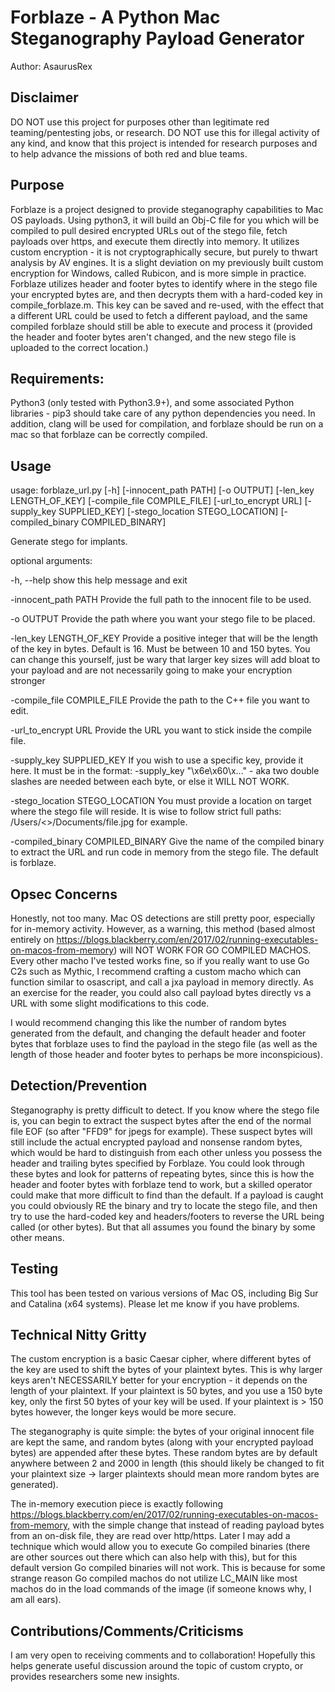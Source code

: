 # Forblaze - A Python Mac Steganography Payload Generator
Author: AsaurusRex

## Disclaimer
DO NOT use this project for purposes other than legitimate red teaming/pentesting jobs, or research.  DO NOT use this for illegal activity of any kind, and know that this project is intended for research purposes and to help advance the missions of both red and blue teams.  

## Purpose
Forblaze is a project designed to provide steganography capabilities to Mac OS payloads.  Using python3, it will build an Obj-C file for you which will be compiled to pull desired encrypted URLs out of the stego file, fetch payloads over https, and execute them directly into memory.  It utilizes custom encryption - it is not cryptographically secure, but purely to thwart analysis by AV engines.  It is a slight deviation on my previously built custom encryption for Windows, called Rubicon, and is more simple in practice.  Forblaze utilizes header and footer bytes to identify where in the stego file your encrypted bytes are, and then decrypts them with a hard-coded key in compile_forblaze.m.  This key can be saved and re-used, with the effect that a different URL could be used to fetch a different payload, and the same compiled forblaze should still be able to execute and process it (provided the header and footer bytes aren't changed, and the new stego file is uploaded to the correct location.) 

## Requirements:
Python3 (only tested with Python3.9+), and some associated Python libraries - pip3 should take care of any python dependencies you need.  In addition, clang will be used for compilation, and forblaze should be run on a mac so that forblaze can be correctly compiled.  

## Usage

usage: forblaze_url.py [-h] [-innocent_path PATH] [-o OUTPUT] [-len_key LENGTH_OF_KEY] [-compile_file COMPILE_FILE]
                       [-url_to_encrypt URL] [-supply_key SUPPLIED_KEY] [-stego_location STEGO_LOCATION]
                       [-compiled_binary COMPILED_BINARY]

Generate stego for implants.

optional arguments:


  -h, --help            show this help message and exit


  -innocent_path PATH   Provide the full path to the innocent file to be used.


  -o OUTPUT             Provide the path where you want your stego file to be placed.


  -len_key LENGTH_OF_KEY
                        Provide a positive integer that will be the length of the key in bytes. Default is 16. Must be
                        between 10 and 150 bytes. You can change this yourself, just be wary that larger key sizes will add
                        bloat to your payload and are not necessarily going to make your encryption stronger


  -compile_file COMPILE_FILE
                        Provide the path to the C++ file you want to edit.


  -url_to_encrypt URL   Provide the URL you want to stick inside the compile file.


  -supply_key SUPPLIED_KEY
                        If you wish to use a specific key, provide it here. It must be in the format: -supply_key
                        "\\x6e\\x60\\x..." - aka two double slashes are needed between each byte, or else it WILL NOT WORK.


  -stego_location STEGO_LOCATION
                        You must provide a location on target where the stego file will reside. It is wise to follow strict
                        full paths: /Users/<>/Documents/file.jpg for example.


  -compiled_binary COMPILED_BINARY
                        Give the name of the compiled binary to extract the URL and run code in memory from the stego file.
                        The default is forblaze.

## Opsec Concerns
Honestly, not too many.  Mac OS detections are still pretty poor, especially for in-memory activity.  However, as a warning, this method (based almost entirely on https://blogs.blackberry.com/en/2017/02/running-executables-on-macos-from-memory) will NOT WORK FOR GO COMPILED MACHOS.  Every other macho I've tested works fine, so if you really want to use Go C2s such as Mythic, I recommend crafting a custom macho which can function similar to osascript, and call a jxa payload in memory directly.  As an exercise for the reader, you could also call payload bytes directly vs a URL with some slight modifications to this code.  

I would recommend changing this like the number of random bytes generated from the default, and changing the default header and footer bytes that forblaze uses to find the payload in the stego file (as well as the length of those header and footer bytes to perhaps be more inconspicious). 

## Detection/Prevention
Steganography is pretty difficult to detect.  If you know where the stego file is, you can begin to extract the suspect bytes after the end of the normal file EOF (so after "FFD9" for jpegs for example).  These suspect bytes will still include the actual encrypted payload and nonsense random bytes, which would be hard to distinguish from each other unless you possess the header and trailing bytes specified by Forblaze.  You could look through these bytes and look for patterns of repeating bytes, since this is how the header and footer bytes with forblaze tend to work, but a skilled operator could make that more difficult to find than the default.  If a payload is caught you could obviously RE the binary and try to locate the stego file, and then try to use the hard-coded key and headers/footers to reverse the URL being called (or other bytes).  But that all assumes you found the binary by some other means.  


## Testing 
This tool has been tested on various versions of Mac OS, including Big Sur and Catalina (x64 systems).  Please let me know if you have problems. 

## Technical Nitty Gritty

The custom encryption is a basic Caesar cipher, where different bytes of the key are used to shift the bytes of your plaintext bytes.  This is why larger keys aren't NECESSARILY better for your encryption - it depends on the length of your plaintext.  If your plaintext is 50 bytes, and you use a 150 byte key, only the first 50 bytes of your key will be used.  If your plaintext is > 150 bytes however, the longer keys would be more secure.  

The steganography is quite simple: the bytes of your original innocent file  are kept the same, and random bytes (along with your encrypted payload bytes) are appended after these bytes.  These random bytes are by default anywhere between 2 and 2000 in length (this should likely be changed to fit your plaintext size -> larger plaintexts should mean more random bytes are generated).  

The in-memory execution piece is exactly following https://blogs.blackberry.com/en/2017/02/running-executables-on-macos-from-memory, with the simple change that instead of reading payload bytes from an on-disk file, they are read over http/https.  Later I may add a technique which would allow you to execute Go compiled binaries (there are other sources out there which can also help with this), but for this default version Go compiled binaries will not work.  This is because for some strange reason Go compiled machos do not utilize LC_MAIN like most machos do in the load commands of the image (if someone knows why, I am all ears).   


## Contributions/Comments/Criticisms
I am very open to receiving comments and to collaboration!  Hopefully this helps generate useful discussion around the topic of custom crypto, or provides researchers some new insights.  